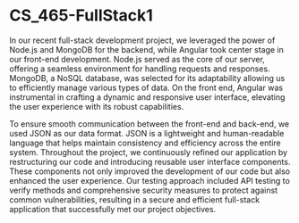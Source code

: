 # CS_465-FullStack1

In our recent full-stack development project, we leveraged the power of Node.js and MongoDB for the backend, while Angular took center stage in our front-end development.
Node.js served as the core of our server, offering a seamless environment for handling requests and responses. MongoDB, a NoSQL database, was selected for its adaptability
allowing us to efficiently manage various types of data. On the front end, Angular was instrumental in crafting a dynamic and responsive user interface,
elevating the user experience with its robust capabilities.

To ensure smooth communication between the front-end and back-end, we used JSON as our data format. JSON is a lightweight and human-readable language that helps maintain
consistency and efficiency across the entire system. Throughout the project, we continuously refined our application by restructuring our code and introducing reusable
user interface components. These components not only improved the development of our code but also enhanced the user experience. Our testing approach included API testing to verify
methods and comprehensive security measures to protect against common vulnerabilities, resulting in a secure and efficient full-stack application that successfully
met our project objectives.
